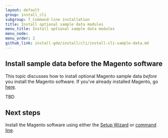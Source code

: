 ```yaml
---
layout: default
group: install_cli 
subgroup: T_Command-line installation
title: Install optional sample data modules
menu_title: Install optional sample data modules
menu_node: 
menu_order: 2
github_link: install-gde/install/cli/install-cli-sample-data.md
---
```


## Install sample data before the Magento software

This topic discusses how to install optional Magento sample data *before* you install the Magento software. If you've already installed Magento, go <a href="{{ site.gdeurl }}install-gde/install/sample-data.html">here</a>.

TBD

<h2 id="sample-next-steps">Next steps</h2>
Install the Magento software using either the <a href="{{ site.gdeurl }}install-gde/install/web/install-web.html">Setup Wizard</a> or <a href="{{ site.gdeurl }}install-gde/install/cli/install-cli.html">command line</a>.